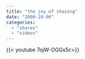 ```yaml
---
title: "the joy of shaving"
date: "2009-10-06"
categories:
  - "shares"
  - "videos"
---
```


<div style="width: 70vw;">{{< youtube 7ojW-OGGs5c>}}</div>
